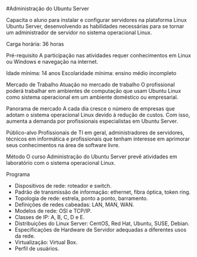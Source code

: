 #Administração do Ubuntu Server

Capacita o aluno para instalar e configurar servidores na plataforma Linux Ubuntu Server, desenvolvendo as habilidades necessárias para se tornar um administrador de servidor no sistema operacional Linux.

Carga horária: 36 horas

Pré-requisito
A participação nas atividades requer conhecimentos em Linux ou Windows e navegação na internet. 

Idade mínima: 14 anos
Escolaridade mínima: ensino médio incompleto

Mercado de Trabalho
Atuação no mercado de trabalho 
O profissional poderá trabalhar em ambientes de computação que usam Ubuntu Linux como sistema operacional em um ambiente doméstico ou empresarial. 

Panorama de mercado 
A cada dia cresce o número de empresas que adotam o sistema operacional Linux devido à redução de custos. Com isso, aumenta a demanda por profissionais especialistas em Ubuntu Server.

Público-alvo
Profissionais de TI em geral, administradores de servidores, técnicos em informática e profissionais que tenham interesse em aprimorar seus conhecimentos na área de software livre.

Método
O curso Administração do Ubuntu Server prevê atividades em laboratório com o sistema operacional Linux.

Programa
- Dispositivos de rede: roteador e switch. 
- Padrão de transmissão de informação: ethernet, fibra óptica, token ring. 
- Topologia de rede: estrela, ponto a ponto, barramento. 
- Definições de redes cabeadas: LAN, MAN, WAN. 
- Modelos de rede: OSI e TCP/IP. 
- Classes de IP: A, B, C, D e E. 
- Distribuições do Linux Server: CentOS, Red Hat, Ubuntu, SUSE, Debian. 
- Especificações de Hardware de Servidor adequadas a diferentes usos da rede. 
- Virtualização: Virtual Box. 
- Perfil de usuários. 
